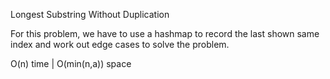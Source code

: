 Longest Substring Without Duplication


For this problem, we have to use a hashmap to record the last shown same index and work out edge cases to solve the problem. 

O(n) time | O(min(n,a)) space